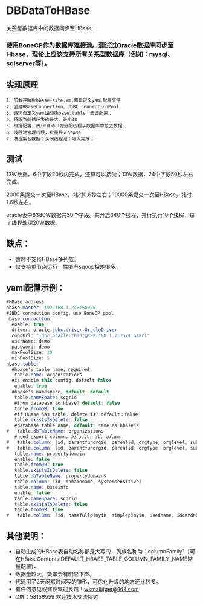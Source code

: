# DBDataToHBase
关系型数据库中的数据同步至HBase;

### 使用BoneCP作为数据库连接池。测试过Oracle数据库同步至Hbase，理论上应该支持所有关系型数据库（例如：mysql、sqlserver等）。


实现原理
---------------------------------
	1、加载并解析hbase-site.xml和自定义yaml配置文件
	2、创建HBaseConnection、JDBC connectionPool
	3、循环自定义yaml配置hbase.table；验证配置；
	4、获取当前循环表的最大、最小ID
	5、根据配置、表id自动平均分配线程从数据库中拉去数据
	6、线程池管理线程，批量导入hbase
	7、清理集合数据；关闭线程池；导入完成；


测试
------------------------------------------------
13W数据，6个字段20秒内完成。还算可以接受；13W数据，24个字段50秒左右完成。
	  
2000条提交一次至HBase，耗时0.6秒左右；10000条提交一次至HBase，耗时1.6秒左右。

oracle表中6380W数据共30个字段。共开启340个线程，并行执行10个线程，每个线程处理20W数据。

缺点：
-----------------------------------------------
- 暂时不支持HBase多列族。
- 仅支持单节点运行，性能与sqoop相差很多。


yaml配置示例：
-----------------------------------------
``` java
#HBase address
hbase.master: 192.168.1.248:60000
#JBDC connection config，use BoneCP pool
hbase.connection:
  enable: true
  driver: oracle.jdbc.driver.OracleDriver
  connUrl: "jdbc:oracle:thin:@192.168.1.2:1521:oracl"
  userName: demo
  password: demo
  maxPoolSize: 30
  minPoolSize: 5
hbase.table:
  #hbase's table name，required
 - table.name: organizations
  #is enable this config，default false
   enable: true
  #hbase's namespace, default: default
   table.nameSpace: scgrid
   #from database to hbase? default: false
   table.fromDB: true
   #if HBase has table, delete is? default：false
   table.existsIsDelete: false
   #database table name, default: same as hbase's
#   table.dbTableName: organizations
   #need export column，default: all column
#   table.column: [id, parentfunorgid, parentid, orgtype, orglevel, subcount]
#   table.column: [id, parentfunorgid, parentid, orgtype, orglevel, subcount, seq, maxcode, subcountfun, departmentno, orgname, contactway, orginternalcode, simplepinyin, fullpinyin, remark, createuser, buildingid, centerx, centery, updateuser, updatedate, createdate, functionalorgtype]
 - table.name: propertydomain
   enable: false
   table.fromDB: true
   table.existsIsDelete: false
   table.dbTableName: propertydomains
   table.column: [id, domainname, systemsensitive]
 - table.name: baseinfo
   enable: false
   table.nameSpace: scgrid
   table.existsIsDelete: false
   table.fromDB: true
#   table.column: [id, namefullpinyin, simplepinyin, usedname, idcardno, telephone, mobilenumber, birthday, gender, workunit, imgurl, email, isdeath, nation, politicalbackground, schooling, career, maritalstate, bloodtype, faith, stature, province, city, district, nativeplaceaddress, nativepolicestation, createuser, updateuser, createdate, updatedate]
``` 

其他说明：
--------------------------------------
 - 自动生成的HBase表自动名称都是大写的，列族名称为：columnFamily1（可在HBaseContants.DEFAULT_HBASE_TABLE_COLUMN_FAMILY_NAME常量配置）。
 - 数据量越大，效率会有明显下降。
 - 代码用了2天闲暇时间写的雏形，可优化升级的地方还比较多。
 - 有任何意见或建议欢迎反馈！wsmalltiger@163.com
 - Q群：58156559  欢迎技术交流探讨
